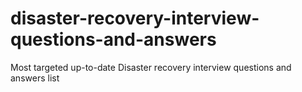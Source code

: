 # disaster-recovery-interview-questions-and-answers
Most targeted up-to-date Disaster recovery interview questions and answers list
